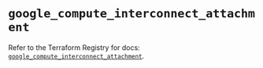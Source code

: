 # `google_compute_interconnect_attachment`

Refer to the Terraform Registry for docs: [`google_compute_interconnect_attachment`](https://registry.terraform.io/providers/hashicorp/google/6.9.0/docs/resources/compute_interconnect_attachment).
